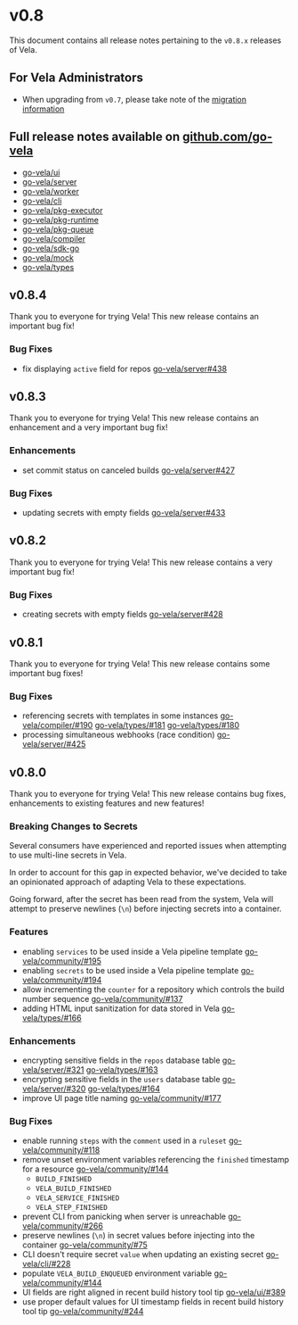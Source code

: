 # v0.8

This document contains all release notes pertaining to the `v0.8.x` releases of Vela.

## For Vela Administrators

* When upgrading from `v0.7`, please take note of the [migration information](/migrations/v0.8/README.md)

## Full release notes available on [github.com/go-vela](https://github.com/go-vela)

* [go-vela/ui](https://github.com/go-vela/ui/releases)
* [go-vela/server](https://github.com/go-vela/server/releases)
* [go-vela/worker](https://github.com/go-vela/worker/releases)
* [go-vela/cli](https://github.com/go-vela/cli/releases)
* [go-vela/pkg-executor](https://github.com/go-vela/pkg-executor/releases)
* [go-vela/pkg-runtime](https://github.com/go-vela/pkg-runtime/releases)
* [go-vela/pkg-queue](https://github.com/go-vela/pkg-queue/releases)
* [go-vela/compiler](https://github.com/go-vela/compiler/releases)
* [go-vela/sdk-go](https://github.com/go-vela/sdk-go/releases)
* [go-vela/mock](https://github.com/go-vela/mock/releases)
* [go-vela/types](https://github.com/go-vela/types/releases)

## v0.8.4

Thank you to everyone for trying Vela! This new release contains an important bug fix!

### Bug Fixes

* fix displaying `active` field for repos [go-vela/server#438](https://github.com/go-vela/server/pull/438)

## v0.8.3

Thank you to everyone for trying Vela! This new release contains an enhancement and a very important bug fix!

### Enhancements

* set commit status on canceled builds [go-vela/server#427](https://github.com/go-vela/server/pull/427)

### Bug Fixes

* updating secrets with empty fields [go-vela/server#433](https://github.com/go-vela/server/pull/433)

## v0.8.2

Thank you to everyone for trying Vela! This new release contains a very important bug fix!

### Bug Fixes

* creating secrets with empty fields [go-vela/server#428](https://github.com/go-vela/server/pull/428)

## v0.8.1

Thank you to everyone for trying Vela! This new release contains some important bug fixes!

### Bug Fixes

* referencing secrets with templates in some instances [go-vela/compiler/#190](https://github.com/go-vela/compiler/pull/190) [go-vela/types/#181](https://github.com/go-vela/types/pull/181) [go-vela/types/#180](https://github.com/go-vela/types/pull/180)
* processing simultaneous webhooks (race condition) [go-vela/server/#425](https://github.com/go-vela/server/pull/425)

## v0.8.0

Thank you to everyone for trying Vela! This new release contains bug fixes, enhancements to existing features and new features!

### Breaking Changes to Secrets

Several consumers have experienced and reported issues when attempting to use multi-line secrets in Vela.

In order to account for this gap in expected behavior, we've decided to take an opinionated approach of adapting Vela to these expectations.

Going forward, after the secret has been read from the system, Vela will attempt to preserve newlines (`\n`) before injecting secrets into a container.

### Features

* enabling `services` to be used inside a Vela pipeline template [go-vela/community/#195](https://github.com/go-vela/community/issues/195)
* enabling `secrets` to be used inside a Vela pipeline template [go-vela/community/#194](https://github.com/go-vela/community/issues/194)
* allow incrementing the `counter` for a repository which controls the build number sequence [go-vela/community/#137](https://github.com/go-vela/community/issues/137)
* adding HTML input sanitization for data stored in Vela [go-vela/types/#166](https://github.com/go-vela/types/pull/166)

### Enhancements

* encrypting sensitive fields in the `repos` database table [go-vela/server/#321](https://github.com/go-vela/server/pull/321) [go-vela/types/#163](https://github.com/go-vela/types/pull/163)
* encrypting sensitive fields in the `users` database table [go-vela/server/#320](https://github.com/go-vela/server/pull/320) [go-vela/types/#164](https://github.com/go-vela/types/pull/164)
* improve UI page title naming [go-vela/community/#177](https://github.com/go-vela/community/issues/177)

### Bug Fixes

* enable running `steps` with the `comment` used in a `ruleset` [go-vela/community/#118](https://github.com/go-vela/community/issues/118)
* remove unset environment variables referencing the `finished` timestamp for a resource [go-vela/community/#144](https://github.com/go-vela/community/issues/144)
  * `BUILD_FINISHED`
  * `VELA_BUILD_FINISHED`
  * `VELA_SERVICE_FINISHED`
  * `VELA_STEP_FINISHED`
* prevent CLI from panicking when server is unreachable [go-vela/community/#266](https://github.com/go-vela/community/issues/266)
* preserve newlines (`\n`) in secret values before injecting into the container [go-vela/community/#75](https://github.com/go-vela/community/issues/75)
* CLI doesn't require secret `value` when updating an existing secret [go-vela/cli/#228](https://github.com/go-vela/cli/pull/228)
* populate `VELA_BUILD_ENQUEUED` environment variable [go-vela/community/#144](https://github.com/go-vela/community/issues/144)
* UI fields are right aligned in recent build history tool tip [go-vela/ui/#389](https://github.com/go-vela/ui/pull/389)
* use proper default values for UI timestamp fields in recent build history tool tip [go-vela/community/#244](https://github.com/go-vela/community/issues/244)

